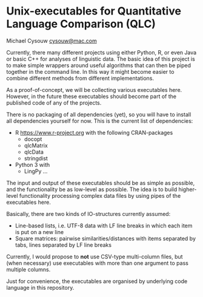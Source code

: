 # Unix-executables for Quantitative Language Comparison (QLC)

Michael Cysouw <cysouw@mac.com>

Currently, there many different projects using either Python, R, or even Java or basic C++ for analyses of linguistic data. The basic idea of this project is to make simple wrappers around useful algorithms that can then be piped together in the command line. In this way it might become easier to combine different methods from different implementations.

As a proof-of-concept, we will be collecting various executables here. However, in the future these executables should become part of the published code of any of the projects.

There is no packaging of all dependencies (yet), so you will have to install all dependencies yourself for now. This is the current list of dependencies:

- R <https://www.r-project.org> with the following CRAN-packages
	* docopt
	* qlcMatrix
	* qlcData
	* stringdist
- Python 3 with
	* LingPy ...

The input and output of these executables should be as simple as possible, and the functionality be as low-level as possible. The idea is to build higher-level functionality processing complex data files by using pipes of the executables here.

Basically, there are two kinds of IO-structures currently assumed:

- Line-based lists, i.e. UTF-8 data with LF line breaks in which each item is put on a new line
- Square matrices: pairwise similarities/distances with items separated by tabs, lines separated by LF line breaks

Currently, I would propose to **not** use CSV-type multi-column files, but (when necessary) use executables with more than one argument to pass multiple columns.

Just for convenience, the executables are organised by underlying code language in this repository.
